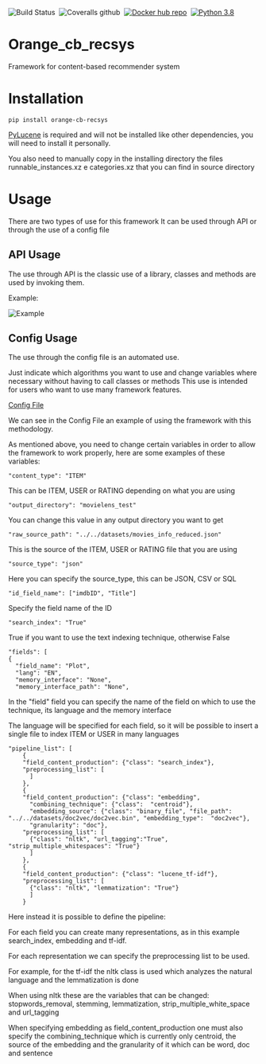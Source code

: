 ![Build Status](https://github.com/Silleellie/orange_cb_recsys/workflows/Build%20&%20Test%20&%20Push/badge.svg)&nbsp;&nbsp;![Coveralls github](https://img.shields.io/coveralls/github/m3ttiw/orange_cb_recsys/master?logo=coveralls)&nbsp;&nbsp;[![Docker hub repo](https://img.shields.io/badge/docker-pull-blue.svg?logo=docker&logoColor=white)](https://hub.docker.com/r/silleellie/framework_dependencies)&nbsp;&nbsp;[![Python 3.8](https://img.shields.io/badge/python-3.8-blue.svg)](https://www.python.org/downloads/release/python-382/)

# Orange_cb_recsys

Framework for content-based recommender system

Installation
=============
``
pip install orange-cb-recsys
``

[PyLucene](https://lucene.apache.org/pylucene/) is required and will not be installed like other dependencies, you will need to install it personally.

You also need to manually copy in the installing directory the files runnable_instances.xz e categories.xz that you can find in source directory

Usage
=====
There are two types of use for this framework
It can be used through API or through the use of a config file

API Usage
---------
The use through API is the classic use of a library, classes and methods are used by invoking them.

Example: 

![Example](img/run.PNG)


Config Usage
------------
The use through the config file is an automated use.

Just indicate which algorithms you want to use and change variables where necessary without having to call classes or methods
This use is intended for users who want to use many framework features.

[Config File](https://github.com/m3ttiw/orange_cb_recsys/blob/master/orange_cb_recsys/content_analyzer/config.json)

We can see in the Config File an example of using the framework with this methodology.

As mentioned above, you need to change certain variables in order to allow the framework to work properly, here are some examples of these variables:

    "content_type": "ITEM"
This can be ITEM, USER or RATING depending on what you are using

    "output_directory": "movielens_test"
You can change this value in any output directory you want to get
    
    "raw_source_path": "../../datasets/movies_info_reduced.json" 
This is the source of the ITEM, USER or RATING file that you are using
    
    "source_type": "json"
Here you can specify the source_type, this can be JSON, CSV or SQL
    
    "id_field_name": ["imdbID", "Title"]
Specify the field name of the ID
    
    "search_index": "True"
True if you want to use the text indexing technique, otherwise False
    
    "fields": [
    {
      "field_name": "Plot",
      "lang": "EN",
      "memory_interface": "None",
      "memory_interface_path": "None",
In the "field" field you can specify the name of the field on which to use the technique, its language and the memory interface

The language will be specified for each field, so it will be possible to insert a single file to index ITEM or USER in many languages
    
    "pipeline_list": [
        {
        "field_content_production": {"class": "search_index"},
        "preprocessing_list": [
          ]
        },
        {
        "field_content_production": {"class": "embedding",
          "combining_technique": {"class":  "centroid"},
          "embedding_source": {"class": "binary_file", "file_path": "../../datasets/doc2vec/doc2vec.bin", "embedding_type":  "doc2vec"},
          "granularity": "doc"},
        "preprocessing_list": [
          {"class": "nltk", "url_tagging":"True", "strip_multiple_whitespaces": "True"}
          ]
        },
        {
        "field_content_production": {"class": "lucene_tf-idf"},
        "preprocessing_list": [
          {"class": "nltk", "lemmatization": "True"}
          ]
        }
Here instead it is possible to define the pipeline:

For each field you can create many representations, as in this example search_index, embedding and tf-idf.

For each representation we can specify the preprocessing list to be used.

For example, for the tf-idf the nltk class is used which analyzes the natural language and the lemmatization is done

When using nltk these are the variables that can be changed: stopwords_removal, stemming, lemmatization, strip_multiple_white_space and url_tagging

When specifying embedding as field_content_production one must also specify the combining_technique which is currently only centroid, the source of the embedding and the granularity of it which can be word, doc and sentence
